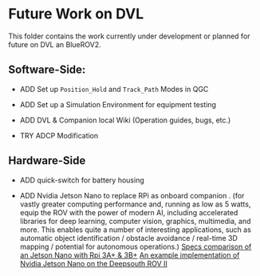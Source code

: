 # Future Work on DVL

This folder contains the work currently under development or planned for future on DVL an BlueROV2. 

## Software-Side:

- ADD Set up `Position_Hold` and `Track_Path` Modes in QGC

- ADD Set up a Simulation Environment for equipment testing

- ADD DVL & Companion local Wiki (Operation guides, bugs, etc.)

- TRY ADCP Modification

## Hardware-Side

- ADD quick-switch for battery housing

- ADD Nvidia Jetson Nano to replace RPi as onboard companion . (for vastly greater computing performance and, running as low as 5 watts, equip the ROV with the power of modern AI, including accelerated libraries for deep learning, computer vision, graphics, multimedia, and more. This enables quite a number of interesting applications, such as automatic object identification / obstacle avoidance / real-time 3D mapping / potential for autonomous operations.)
  [Specs comparison of an Jetson Nano with Rpi 3A+ & 3B+](https://www.startpage.com/av/proxy-image?piurl=https%3A%2F%2Fwww.maketecheasier.com%2Fassets%2Fuploads%2F2019%2F06%2Fjetson-vs-pi-table-3.png&sp=1623156678T028a4d068ce8d7a774eb8fd68f53bc2bb6ce5666814befe90ee8b037dda73767)
  [An example implementation of Nvidia Jetson Nano on the Deepsouth ROV II](https://aws1.discourse-cdn.com/business5/uploads/bluerobotics/optimized/2X/f/f3cc098c1ef960713b3400af177386711821814e_2_690x388.png)
